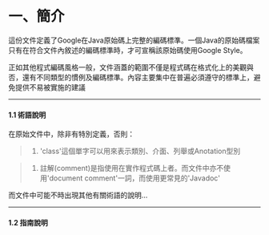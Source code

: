 # 一、簡介
這份文件定義了Google在Java原始碼上完整的編碼標準。一個Java的原始碼檔案只有在符合文件內敘述的編碼標準時，才可宣稱該原始碼使用Google Style。

正如其他程式編碼風格一般，文件涵蓋的範圍不僅是程式碼在格式化上的美觀與否，還有不同類型的慣例及編碼標準。內容主要集中在普遍必須遵守的標準上，避免提供不易被實施的建議


---



#### **1.1 術語說明**

在原始文件中，除非有特別定義，否則：
>1. 'class'這個單字可以用來表示類別、介面、列舉或Anotation型別

> 1. 註解(comment)是指使用在實作程式碼上者。而文件中亦不使用'document comment'一詞，而使用更常見的'Javadoc'

而文件中可能不時出現其他有關術語的說明...



---



#### **1.2 指南說明**








